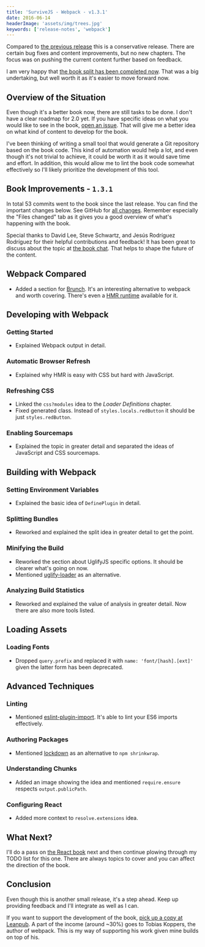 ```yaml
---
title: 'SurviveJS - Webpack - v1.3.1'
date: 2016-06-14
headerImage: 'assets/img/trees.jpg'
keywords: ['release-notes', 'webpack']
---
```


Compared to [the previous release](./survivejs-webpack-120) this is a conservative release. There are certain bug fixes and content improvements, but no new chapters. The focus was on pushing the current content further based on feedback.

I am very happy that [the book split has been completed now](./survivejs-react-253). That was a big undertaking, but well worth it as it's easier to move forward now.

## Overview of the Situation

Even though it's a better book now, there are still tasks to be done. I don't have a clear roadmap for 2.0 yet. If you have specific ideas on what you would like to see in the book, [open an issue](https://github.com/survivejs/webpack/issues). That will give me a better idea on what kind of content to develop for the book.

I've been thinking of writing a small tool that would generate a Git repository based on the book code. This kind of automation would help a lot, and even though it's not trivial to achieve, it could be worth it as it would save time and effort. In addition, this would allow me to lint the book code somewhat effectively so I'll likely prioritize the development of this tool.

## Book Improvements - `1.3.1`

In total 53 commits went to the book since the last release. You can find the important changes below. See GitHub for [all changes](https://github.com/survivejs/webpack/compare/v1.2.0...v1.3.1). Remember especially the "Files changed" tab as it gives you a good overview of what's happening with the book.

Special thanks to David Lee, Steve Schwartz, and Jesús Rodríguez Rodríguez for their helpful contributions and feedback! It has been great to discuss about the topic at [the book chat](https://gitter.im/survivejs/webpack). That helps to shape the future of the content.

## Webpack Compared

* Added a section for [Brunch](http://brunch.io/). It's an interesting alternative to webpack and worth covering. There's even a [HMR runtime](https://github.com/brunch/hmr-brunch) available for it.

## Developing with Webpack

### Getting Started

* Explained Webpack output in detail.

### Automatic Browser Refresh

* Explained why HMR is easy with CSS but hard with JavaScript.

### Refreshing CSS

* Linked the `css?modules` idea to the *Loader Definitions* chapter.
* Fixed generated class. Instead of `styles.locals.redButton` it should be just `styles.redButton`.

### Enabling Sourcemaps

* Explained the topic in greater detail and separated the ideas of JavaScript and CSS sourcemaps.

## Building with Webpack

### Setting Environment Variables

* Explained the basic idea of `DefinePlugin` in detail.

### Splitting Bundles

* Reworked and explained the split idea in greater detail to get the point.

### Minifying the Build

* Reworked the section about UglifyJS specific options. It should be clearer what's going on now.
* Mentioned [uglify-loader](https://www.npmjs.com/package/uglify-loader) as an alternative.

### Analyzing Build Statistics

* Reworked and explained the value of analysis in greater detail. Now there are also more tools listed.

## Loading Assets

### Loading Fonts

* Dropped `query.prefix` and replaced it with `name: 'font/[hash].[ext]'` given the latter form has been deprecated.

## Advanced Techniques

### Linting

* Mentioned [eslint-plugin-import](https://www.npmjs.com/package/eslint-plugin-import). It's able to lint your ES6 imports effectively.

### Authoring Packages

* Mentioned [lockdown](https://www.npmjs.com/package/lockdown) as an alternative to `npm shrinkwrap`.

### Understanding Chunks

* Added an image showing the idea and mentioned `require.ensure` respects `output.publicPath`.

### Configuring React

* Added more context to `resolve.extensions` idea.

## What Next?

I'll do a pass on [the React book](/react/introduction) next and then continue plowing through my TODO list for this one. There are always topics to cover and you can affect the direction of the book.

## Conclusion

Even though this is another small release, it's a step ahead. Keep up providing feedback and I'll integrate as well as I can.

If you want to support the development of the book, [pick up a copy at Leanpub](https://leanpub.com/survivejs-webpack). A part of the income (around ~30%) goes to Tobias Koppers, the author of webpack. This is my way of supporting his work given mine builds on top of his.
